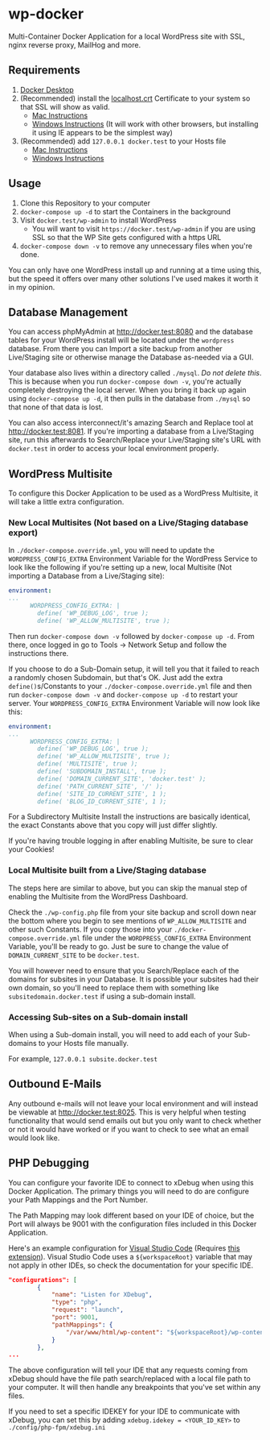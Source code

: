 # wp-docker
Multi-Container Docker Application for a local WordPress site with SSL, nginx reverse proxy, MailHog and more.

## Requirements
1. [Docker Desktop](https://www.docker.com/products/docker-desktop)
2. (Recommended) install the [localhost.crt](https://github.com/d4mation/wp-docker/raw/master/config/ssl-certs/localhost.crt) Certificate to your system so that SSL will show as valid.
    - [Mac Instructions](https://tosbourn.com/getting-os-x-to-trust-self-signed-ssl-certificates/)
    - [Windows Instructions](https://www.poweradmin.com/help/sslhints/ie.aspx) (It will work with other browsers, but installing it using IE appears to be the simplest way)
3. (Recommended) add `127.0.0.1 docker.test` to your Hosts file
    - [Mac Instructions](https://www.hostinger.com/tutorials/how-to-edit-hosts-file-macos)
    - [Windows Instructions](https://www.hostinger.com/tutorials/dns/how-to-emulate-edit-windows-hosts-file)

## Usage
1. Clone this Repository to your computer
2. `docker-compose up -d` to start the Containers in the background
3. Visit `docker.test/wp-admin` to install WordPress
    - You will want to visit `https://docker.test/wp-admin` if you are using SSL so that the WP Site gets configured with a https URL
4. `docker-compose down -v` to remove any unnecessary files when you're done.

You can only have one WordPress install up and running at a time using this, but the speed it offers over many other solutions I've used makes it worth it in my opinion.

## Database Management

You can access phpMyAdmin at http://docker.test:8080 and the database tables for your WordPress install will be located under the `wordpress` database. From there you can Import a site backup from another Live/Staging site or otherwise manage the Database as-needed via a GUI.

Your database also lives within a directory called `./mysql`. _Do not delete this_. This is because when you run `docker-compose down -v`, you're actually completely destroying the local server. When you bring it back up again using `docker-compose up -d`, it then pulls in the database from `./mysql` so that none of that data is lost.

You can also access interconnect/it's amazing Search and Replace tool at http://docker.test:8081. If you're importing a database from a Live/Staging site, run this afterwards to Search/Replace your Live/Staging site's URL with `docker.test` in order to access your local environment properly.

## WordPress Multisite

To configure this Docker Application to be used as a WordPress Multisite, it will take a little extra configuration.

### New Local Multisites (Not based on a Live/Staging database export)

In `./docker-compose.override.yml`, you will need to update the `WORDPRESS_CONFIG_EXTRA` Environment Variable for the WordPress Service to look like the following if you're setting up a new, local Multisite (Not importing a Database from a Live/Staging site):

```yml
environment:
...
      WORDPRESS_CONFIG_EXTRA: | 
        define( 'WP_DEBUG_LOG', true );
        define( 'WP_ALLOW_MULTISITE', true );
```

Then run `docker-compose down -v` followed by `docker-compose up -d`. From there, once logged in go to Tools -> Network Setup and follow the instructions there. 

If you choose to do a Sub-Domain setup, it will tell you that it failed to reach a randomly chosen Subdomain, but that's OK. Just add the extra `define()`s/Constants to your `./docker-compose.override.yml` file and then run `docker-compose down -v` and `docker-compose up -d` to restart your server. Your `WORDPRESS_CONFIG_EXTRA` Environment Variable will now look like this:

```yml
environment:
...
      WORDPRESS_CONFIG_EXTRA: | 
        define( 'WP_DEBUG_LOG', true );
        define( 'WP_ALLOW_MULTISITE', true );
        define( 'MULTISITE', true );
        define( 'SUBDOMAIN_INSTALL', true );
        define( 'DOMAIN_CURRENT_SITE', 'docker.test' );
        define( 'PATH_CURRENT_SITE', '/' );
        define( 'SITE_ID_CURRENT_SITE', 1 );
        define( 'BLOG_ID_CURRENT_SITE', 1 );
```

For a Subdirectory Multisite Install the instructions are basically identical, the exact Constants above that you copy will just differ slightly. 

If you're having trouble logging in after enabling Multisite, be sure to clear your Cookies!

### Local Multisite built from a Live/Staging database

The steps here are similar to above, but you can skip the manual step of enabling the Multisite from the WordPress Dashboard.

Check the `./wp-config.php` file from your site backup and scroll down near the bottom where you begin to see mentions of `WP_ALLOW_MULTISITE` and other such Constants. If you copy those into your `./docker-compose.override.yml` file under the `WORDPRESS_CONFIG_EXTRA` Environment Variable, you'll be ready to go. Just be sure to change the value of `DOMAIN_CURRENT_SITE` to be `docker.test`.

You will however need to ensure that you Search/Replace each of the domains for subsites in your Database. It is possible your subsites had their own domain, so you'll need to replace them with something like `subsitedomain.docker.test` if using a sub-domain install.

### Accessing Sub-sites on a Sub-domain install

When using a Sub-domain install, you will need to add each of your Sub-domains to your Hosts file manually.

For example, `127.0.0.1 subsite.docker.test`

## Outbound E-Mails

Any outbound e-mails will not leave your local environment and will instead be viewable at http://docker.test:8025. This is very helpful when testing functionality that would send emails out but you only want to check whether or not it would have worked or if you want to check to see what an email would look like. 

## PHP Debugging

You can configure your favorite IDE to connect to xDebug when using this Docker Application. The primary things you will need to do are configure your Path Mappings and the Port Number.

The Path Mapping may look different based on your IDE of choice, but the Port will always be 9001 with the configuration files included in this Docker Application. 

Here's an example configuration for [Visual Studio Code](https://code.visualstudio.com/) (Requires [this extension](https://marketplace.visualstudio.com/items?itemName=felixfbecker.php-debug)). Visual Studio Code uses a `${workspaceRoot}` variable that may not apply in other IDEs, so check the documentation for your specific IDE.

```json
"configurations": [
        {
            "name": "Listen for XDebug",
            "type": "php",
            "request": "launch",
            "port": 9001,
            "pathMappings": {
                "/var/www/html/wp-content": "${workspaceRoot}/wp-content"
            }
        },
...
```

The above configuration will tell your IDE that any requests coming from xDebug should have the file path search/replaced with a local file path to your computer. It will then handle any breakpoints that you've set within any files.

If you need to set a specific IDEKEY for your IDE to communicate with xDebug, you can set this by adding `xdebug.idekey = <YOUR_ID_KEY>` to `./config/php-fpm/xdebug.ini`
